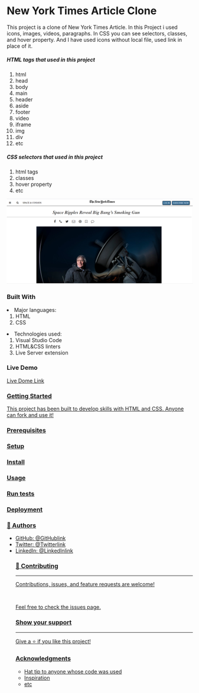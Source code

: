 # New York Times Article Clone

This project is a clone of New York Times Article. In this Project i used icons, images, videos, paragraphs. In CSS you can see selectors, classes, and hover property. And I have used icons without local file, used link in place of it.

<h5>HTML tags that used in this project</h5>
<ol>
<li>html</li>
<li>head</li>
<li>body</li>
<li>main</li>
<li>header</li>
<li>aside</li>
<li>footer</li>
<li>video</li>
<li>iframe</li>
<li>img</li>
<li>div</li>
<li>etc</li>
</ol>
<h5>CSS selectors that used in this project</h5>
<ol>
<li>html tags</li>
<li>classes</li>
<li>hover property</li>
<li>etc</li>
</ol>
<img src="./NYT-images/readme.PNG">
<h3>Built With</h3>
    <li>Major languages:
        <ol>
            <li>HTML</li>
            <li>CSS</li>
        </ol>
    </li>
    <li>Technologies used:
        <ol>
            <li>Visual Studio Code</li>
            <li>HTML&CSS linters</li>
            <li>Live Server extension</li>
        </ol>
    </li>
<h3>Live Demo</h3>
    <a href="https://abdumurodovazulfizar.github.io/NYT-article/">Live Dome Link
<h3>Getting Started</h3>
    <p>This project has been built to develop skills with HTML and CSS. Anyone can fork and use it!
<h3>Prerequisites</h3>
<h3>Setup</h3>
<h3>Install</h3>
<h3>Usage</h3>
<h3>Run tests</h3>
<h3>Deployment</h3>
<h3>👤 Authors</h3>
<ul>
    <li>GitHub: <a href="https://github.com/AbdumurodovaZulfizar" target="_blank">@GitHublink</li>
    <li>Twitter: <a href="@Zulfiza70357085" target="_blank">@Twitterlink</li>
    <li>LinkedIn: <a href="https://www.linkedin.com/in/zulfizar-abdumurodova-a61527206/" target="_blank">@LinkedInlink</li>
<h3>🤝 Contributing</h3><hr>
    <p>Contributions, issues, and feature requests are welcome!</p>
    <br>
    <p>Feel free to check the issues page.</p>
<h3>Show your support</h3><hr>
    <p>Give a ⭐️ if you like this project!</p>
<h3>Acknowledgments</h3>
    <ul>
        <li>Hat tip to anyone whose code was used</li>
        <li>Inspiration</li>
        <li>etc</li>
    </ul>
